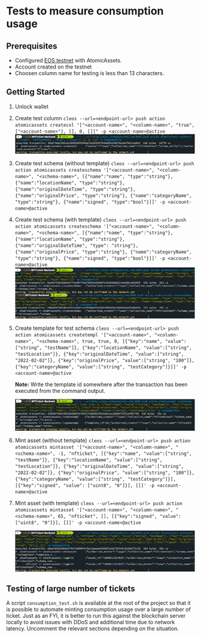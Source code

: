 # Tests to measure consumption usage

## Prerequisites

- Configured [EOS testnet](https://developers.eos.io/manuals/eos/v2.1/nodeos/usage/development-environment/local-single-node-testnet) with AtomicAssets.
- Account created on the testnet
- Choosen column name for testing is less than 13 characters.

## Getting Started

1. Unlock wallet
2. Create test column
   `cleos --url=<endpoint-url> push action atomicassets createcol "["<account-name>", "<column-name>", "true", ["<account-name>"], [], 0, []]" -p <account-name>@active`
   ![Create column image](images/create_col.png)

3. Create test schema (without template)
   `cleos --url=<endpoint-url> push action atomicassets createschema '["<account-name>", "<column-name>", "<schema-name>", [{"name":"name", "type":"string"}, {"name":"locationName", "type":"string"}, {"name":"originalDateTime", "type":"string"}, {"name":"originalPrice", "type":"string"}, {"name":"categoryName", "type":"string"}, {"name":"signed", "type":"bool"}]]' -p <account-name>@active`
4. Create test schema (with template)
   `cleos --url=<endpoint-url> push action atomicassets createschema '["<account-name>", "<column-name>", "<schema-name>", [{"name":"name", "type":"string"}, {"name":"locationName", "type":"string"}, {"name":"originalDateTime", "type": "string"}, {"name":"originalPrice", "type":"string"}, {"name":"categoryName", "type":"string"}, {"name":"signed", "type":"bool"}]]' -p <account-name>@active`
   ![Create schema image](images/create_schema.png)

5. Create template for test schema
   `cleos --url=<endpoint-url> push action atomicassets createtempl '["<account-name>", "<column-name>", "<schema-name>", true, true, 0, [{"key":"name", "value":["string", "testName"]}, {"key":"locationName", "value":["string", "testLocation"]}, {"key":"originalDateTime", "value":["string", "2022-02-02"]}, {"key":"originalPrice", "value":["string", "100"]}, {"key":"categoryName", "value":["string", "testCategory"]}]]' -p <account-name>@active`
   
   **Note:** Write the template id somewhere after the transaction has been executed from the command output.

   ![Create template image](images/create_template.png)

6. Mint asset (without template)
   `cleos --url=<endpoint-url> push action atomicassets mintasset '["<account-name>", "<column-name>", "<schema-name>", -1, "nfticket", [{"key":"name", "value":["string", "testName"]}, {"key":"locationName", "value":["string", "testLocation"]}, {"key":"originalDateTime", "value":["string", "2022-02-02"]}, {"key":"originalPrice", "value":["string", "100"]}, {"key":"categoryName", "value":["string", "testCategory"]}], [{"key":"signed", "value": ["uint8", "0"]}], []]' -p <account-name>@active`
7. Mint asset (with template)
   `cleos --url=<endpoint-url> push action atomicassets mintasset '["<account-name>", "<column-name>", "<schema-name>", 65, "nfticket", [], [{"key":"signed", "value": ["uint8", "0"]}], []]' -p <account-name>@active`

   ![Mint asset image](images/mint_asset.png)

## Testing of large number of tickets

A script `consumption_test.sh` is available at the root of the project so that it is possible to automate minting consumption usage over a large number of ticket. Just as an FYI, it is better to run this against the blockchain server locally to avoid issues with DDoS and additional time due to network latency. Uncomment the relevant sections depending on the situation.